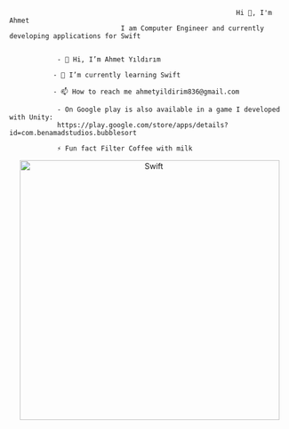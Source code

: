                                    
                                                             Hi 👋, I'm Ahmet
                                I am Computer Engineer and currently developing applications for Swift

                
                - 👋 Hi, I’m Ahmet Yıldırım
               
               - 🌱 I’m currently learning Swift
               
               - 📫 How to reach me ahmetyildirim836@gmail.com
                
                - On Google play is also available in a game I developed with Unity:
                https://play.google.com/store/apps/details?id=com.benamadstudios.bubblesort
                
                ⚡ Fun fact Filter Coffee with milk
                
<p align="left"><p align="center"> 
 <img width="467" alt="Swift" align="center" src="https://user-images.githubusercontent.com/39477363/111865051-c0937400-8975-11eb-9909-00c1a349800e.png"> 
                                                                                                                                






                        
